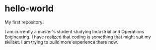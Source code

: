 # hello-world
My first repository!

I am currently a master's student studying Industrial and Operations Engineering. 
I have realized that coding is something that might suit my skillset.
I am trying to build more experience there now.

